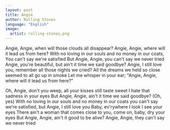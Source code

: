 ```yaml
---
layout: post
title: Angie
author: Rolling Stones
language: "English"
image:
  artist: rolling-stones.png
---
```

Angie, Angie, when will those clouds all disappear?
Angie, Angie, where will it lead us from here?
With no loving in our souls and no money in our coats,
You can't say we're satisfied
But Angie, Angie, you can't say we never tried
Angie, you're beautiful, but ain't it time we said goodbye?
Angie, I still love you, remember all those nights we cried?
All the dreams we held so close seemed to all go up in smoke
Let me whisper in your ear; "Angie, Angie, where will it lead us from here?"


Oh, Angie, don't you weep, all your kisses still taste sweet
I hate that sadness in your eyes
But Angie, Angie, ain't it time we said goodbye? (Oh, yes)
With no loving in our souls and no money in our coats
you can't say we're satisfied, but Angie, I still love you
Baby, ev'rywhere I look I see your eyes
There ain't a woman that comes close to you, come on, baby, dry your eyes
But Angie, Angie, ain't it good to be alive?
Angie, Angie, they can't say we never tried
